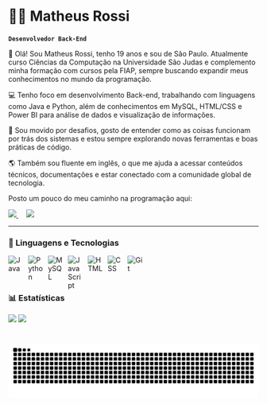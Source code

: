 # 👨‍💻 Matheus Rossi

**`Desenvolvedor Back-End`**

👋 Olá! Sou Matheus Rossi, tenho 19 anos e sou de São Paulo.
Atualmente curso Ciências da Computação na Universidade São Judas e complemento minha formação com cursos pela FIAP, sempre buscando expandir meus conhecimentos no mundo da programação.

💻 Tenho foco em desenvolvimento Back-end, trabalhando com linguagens como Java e Python, além de conhecimentos em MySQL, HTML/CSS e Power BI para análise de dados e visualização de informações.

🚀 Sou movido por desafios, gosto de entender como as coisas funcionam por trás dos sistemas e estou sempre explorando novas ferramentas e boas práticas de código.

🌎 Também sou fluente em inglês, o que me ajuda a acessar conteúdos técnicos, documentações e estar conectado com a comunidade global de tecnologia.

Posto um pouco do meu caminho na programação aqui:

<p align="">
  <a href="www.linkedin.com/in/matheusrossi-dev" target="_blank">
    <img src="https://cdn.jsdelivr.net/gh/devicons/devicon/icons/linkedin/linkedin-original.svg" width="30" />
  </a>
  &nbsp;&nbsp;&nbsp;
  <a href="https://www.instagram.com/mth_rossi?igsh=MW04eXY1cmU2ZDNsdQ==" target="_blank">
    <img src="https://cdn-icons-png.flaticon.com/512/2111/2111463.png" width="30" />
  </a>
</p>


---

### 🤖 Linguagens e Tecnologias

<img 
    align="left" 
    alt="Java"
    title="Java" 
    width="30px" 
    style="padding-right: 10px;" 
    src="https://cdn.jsdelivr.net/gh/devicons/devicon@latest/icons/java/java-original.svg" 
/>


<img 
    align="left" 
    alt="Python" 
    title="Python"
    width="30px" 
    style="padding-right: 10px;" 
    src="https://cdn.jsdelivr.net/gh/devicons/devicon@latest/icons/python/python-original.svg" 
/>

<img 
    align="left" 
    alt="MySQL"
    title="MySQL" 
    width="30px" 
    style="padding-right: 10px;" 
    src="https://cdn.jsdelivr.net/gh/devicons/devicon@latest/icons/mysql/mysql-original.svg" 
/>

<img 
    align="left" 
    alt="JavaScript"
    title="JavaScript" 
    width="30px" 
    style="padding-right: 10px;" 
    src="https://cdn.jsdelivr.net/gh/devicons/devicon@latest/icons/javascript/javascript-original.svg" 
/>

<img 
    align="left" 
    alt="HTML"
    title="HTML" 
    width="30px" 
    style="padding-right: 10px;" 
    src="https://cdn.jsdelivr.net/gh/devicons/devicon@latest/icons/html5/html5-original.svg" 
/>

<img 
    align="left" 
    alt="CSS" 
    title="CSS"
    width="30px" 
    style="padding-right: 10px;" 
    src="https://cdn.jsdelivr.net/gh/devicons/devicon@latest/icons/css3/css3-original.svg" 
/>

 
<img 
    align="left" 
    alt="Git" 
    title="Git"
    width="30px" 
    style="padding-right: 10px;" 
    src="https://cdn.jsdelivr.net/gh/devicons/devicon@latest/icons/git/git-original.svg" 
/>


<br/>
<br/>
<br/>

### 📊 Estatísticas

<img 
  src="https://github-readme-stats.vercel.app/api?username=MhRossi&show_icons=true&theme=dark&include_all_commits=true&locale=pt-br" 
  height="200"
/>
<img 
  src="https://github-readme-stats.vercel.app/api/top-langs/?username=MhRossi&theme=dark&layout=compact&custom_title=Tecnologias&langs_count=4" 
  height="200"
/>

#

<picture align="center">
  <source media="(prefers-color-scheme: dark)" srcset="https://raw.githubusercontent.com/MhRossi/MhRossi/output/github-contribution-grid-snake-dark.svg">
  <source media="(prefers-color-scheme: light)" srcset="https://raw.githubusercontent.com/MhRossi/MhRossi/output/github-contribution-grid-snake-dark.svg">
  <img align="center" alt="github contribution grid snake animation" src="https://raw.githubusercontent.com/MhRossi/MhRossi/output/github-contribution-grid-snake.svg">
</picture>
